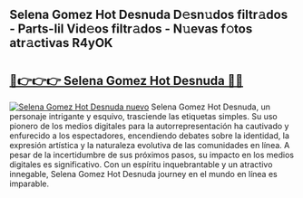 ## Selena Gomez Hot Desnuda D𝚎sn𝚞dos filtr𝚊dos - Parts-Iil Vid𝚎os filtr𝚊dos - N𝚞evas f𝚘tos atr𝚊ctivas R4yOK

# <h2><a href="http://mb72fqk.tromn.icu/?c=Selena+Gomez+Hot+Desnuda">🔗👉👉👉 Selena Gomez Hot Desnuda 🔗🔗</a></h2>

[![Selena Gomez Hot Desnuda nuevo](https://i.imgur.com/pEAQMta.gif)](http://mb72fqk.tromn.icu/?c=Selena+Gomez+Hot+Desnuda)
Selena Gomez Hot Desnuda, un personaje intrigante y esquivo, trasciende las etiquetas simples. Su uso pionero de los medios digitales para la autorrepresentación ha cautivado y enfurecido a los espectadores, encendiendo debates sobre la identidad, la expresión artística y la naturaleza evolutiva de las comunidades en línea. A pesar de la incertidumbre de sus próximos pasos, su impacto en los medios digitales es significativo. Con un espíritu inquebrantable y un atractivo innegable, Selena Gomez Hot Desnuda journey en el mundo en línea es imparable.
